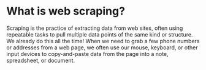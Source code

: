 # What is web scraping?
Scraping is the practice of extracting data from web sites, often using repeatable tasks to pull multiple data points of the same kind or structure. We already do this all the time! When we need to grab a few phone numbers or addresses from a web page, we often use our mouse, keyboard, or other input devices to copy-and-paste data from the page into a note, spreadsheet, or document. 
